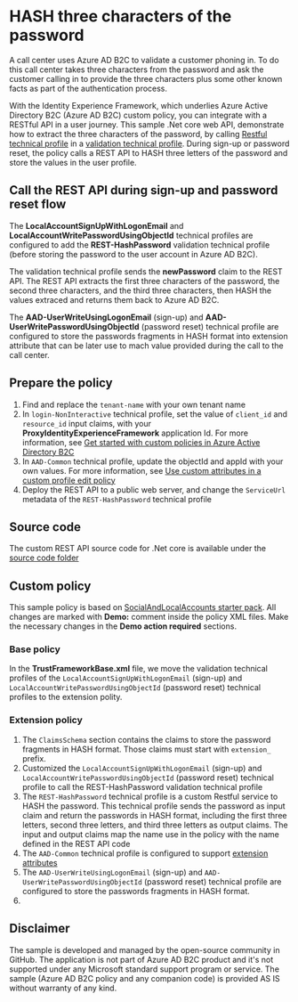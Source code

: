 # HASH three characters of the password 

A call center uses Azure AD B2C to validate a customer phoning in. To do this call center takes three characters from the password and ask the customer calling in to provide the three characters plus some other known facts as part of the authentication process.  

With the Identity Experience Framework, which underlies Azure Active Directory B2C (Azure AD B2C) custom policy, you can integrate with a RESTful API in a user journey. This sample .Net core web API, demonstrate how to extract the three characters of the password, by calling [Restful technical profile](https://docs.microsoft.com/en-us/azure/active-directory-b2c/restful-technical-profile) in  a [validation technical profile](https://docs.microsoft.com/en-us/azure/active-directory-b2c/validation-technical-profile). During sign-up or password reset, the policy calls a REST API to HASH three letters of the password and store the values in the user profile. 

## Call the REST API during sign-up and password reset flow
The **LocalAccountSignUpWithLogonEmail** and **LocalAccountWritePasswordUsingObjectId** technical profiles are configured to add the **REST-HashPassword** validation technical profile (before storing the password to the user account in Azure AD B2C). 

The validation technical profile sends the **newPassword** claim to the REST API. The REST API extracts the first three characters of the password, the second three characters, and the third three characters, then HASH the values extraced and returns them back to Azure AD B2C.

The **AAD-UserWriteUsingLogonEmail** (sign-up) and **AAD-UserWritePasswordUsingObjectId** (password reset) technical profile are configured to store the passwords fragments in HASH format into extension attribute that can be later use to mach value provided during the call to the call center.

## Prepare the policy
1. Find and replace the `tenant-name` with your own tenant name
1. In `login-NonInteractive` technical profile, set the value of `client_id` and `resource_id` input claims, with your **ProxyIdentityExperienceFramework** application Id. For more information, see [Get started with custom policies in Azure Active Directory B2C](https://docs.microsoft.com/en-us/azure/active-directory-b2c/active-directory-b2c-get-started-custom#register-applications)
1. In `AAD-Common` technical profile, update the objectId and appId with your own values. For more information, see [Use custom attributes in a custom profile edit policy](https://docs.microsoft.com/en-us/azure/active-directory-b2c/active-directory-b2c-create-custom-attributes-profile-edit-custom)
1. Deploy the REST API to a public web server, and change the `ServiceUrl` metadata of the `REST-HashPassword` technical profile

## Source code
The custom REST API source code for .Net core is available under the [source code folder](source-code/dot-net-core)

## Custom policy
This sample policy is based on [SocialAndLocalAccounts starter pack](https://github.com/Azure-Samples/active-directory-b2c-custom-policy-starterpack/tree/master/SocialAndLocalAccounts). All changes are marked with **Demo:** comment inside the policy XML files. Make the necessary changes in the **Demo action required** sections.

### Base policy
In the **TrustFrameworkBase.xml** file, we move the validation technical profiles of the `LocalAccountSignUpWithLogonEmail` (sign-up) and `LocalAccountWritePasswordUsingObjectId` (password reset) technical profiles to the extension polity. 

### Extension policy
1. The `ClaimsSchema` section contains the claims to store the password fragments in HASH format. Those claims must start with `extension_` prefix.
1. Customized the `LocalAccountSignUpWithLogonEmail` (sign-up) and `LocalAccountWritePasswordUsingObjectId` (password reset) technical profile to call the REST-HashPassword validation technical profile
1. The `REST-HashPassword` technical profile is a custom Restful service to HASH the password. This technical profile sends the password as input        claim and return the passwords in HASH format, including the first three letters, second three letters, and third three letters as output claims. The input and output claims map the name use in the policy with the name defined in the REST API code 
1. The `AAD-Common` technical profile is configured to support [extension attributes](https://docs.microsoft.com/en-us/azure/active-directory-b2c/active-directory-b2c-create-custom-attributes-profile-edit-custom)
1. The `AAD-UserWriteUsingLogonEmail` (sign-up) and `AAD-UserWritePasswordUsingObjectId` (password reset) technical profile are configured to store the passwords fragments in HASH format.
1. 

## Disclaimer
The sample is developed and managed by the open-source community in GitHub. The application is not part of Azure AD B2C product and it's not supported under any Microsoft standard support program or service. The sample (Azure AD B2C policy and any companion code) is provided AS IS without warranty of any kind.

